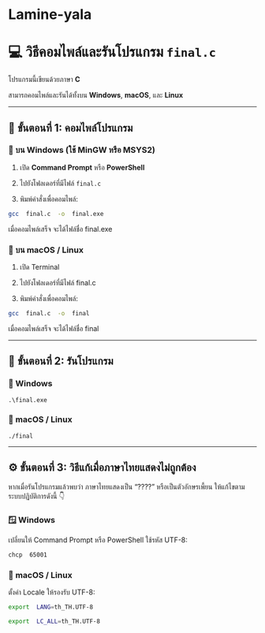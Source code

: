 
# Lamine-yala

# 💻 วิธีคอมไพล์และรันโปรแกรม `final.c`

  

โปรแกรมนี้เขียนด้วยภาษา **C**

สามารถคอมไพล์และรันได้ทั้งบน **Windows**, **macOS**, และ **Linux**

  

---

  

## 🧩 ขั้นตอนที่ 1: คอมไพล์โปรแกรม

  

### 🔹 บน **Windows** (ใช้ MinGW หรือ MSYS2)

  

1. เปิด **Command Prompt** หรือ **PowerShell**

2. ไปยังโฟลเดอร์ที่มีไฟล์ `final.c`

3. พิมพ์คำสั่งเพื่อคอมไพล์:
```bash
gcc  final.c  -o  final.exe
```

เมื่อคอมไพล์เสร็จ  จะได้ไฟล์ชื่อ  final.exe

###	🔹  บน  macOS  /  Linux

  

1.  เปิด  Terminal

2.  ไปยังโฟลเดอร์ที่มีไฟล์  final.c

3.  พิมพ์คำสั่งเพื่อคอมไพล์:
```bash
gcc  final.c  -o  final
```
เมื่อคอมไพล์เสร็จ  จะได้ไฟล์ชื่อ  final

  
---
##	🧩  ขั้นตอนที่  2:  รันโปรแกรม

###	💠  Windows
```
.\final.exe
```
###	💠  macOS  /  Linux
```
./final
```
  
---
##	⚙️  ขั้นตอนที่  3:  วิธีแก้เมื่อภาษาไทยแสดงไม่ถูกต้อง

  

หากเมื่อรันโปรแกรมแล้วพบว่า  ภาษาไทยแสดงเป็น  “????”  หรือเป็นตัวอักษรเพี้ยน  ให้แก้ไขตามระบบปฏิบัติการดังนี้  👇

  

###	🪟  Windows

  

เปลี่ยนให้  Command  Prompt  หรือ  PowerShell  ใช้รหัส  UTF-8:
```bash
chcp  65001
```
  

###	🍎  macOS  /  Linux

  

ตั้งค่า  Locale  ให้รองรับ  UTF-8:
```bash
export  LANG=th_TH.UTF-8

export  LC_ALL=th_TH.UTF-8
```
